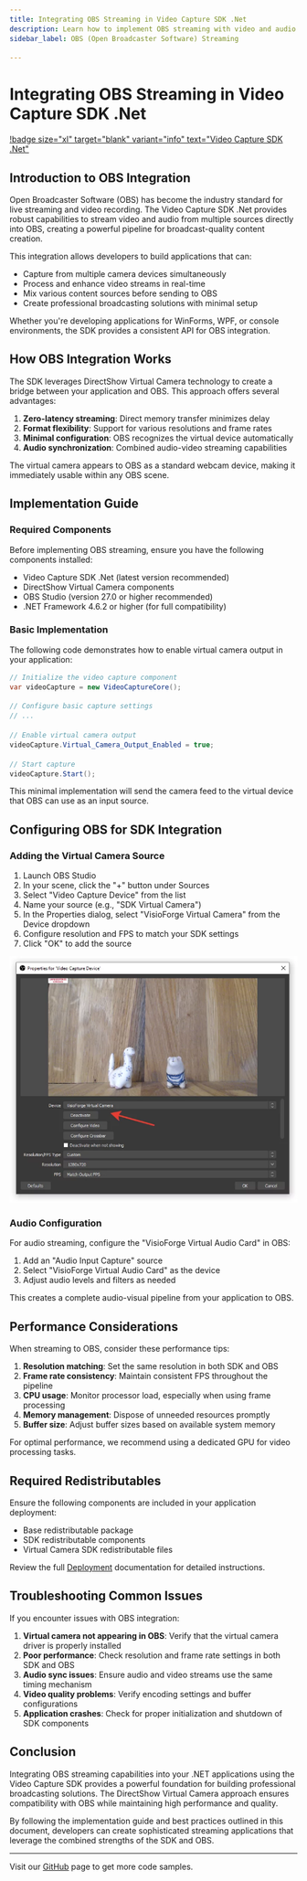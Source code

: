 ```yaml
---
title: Integrating OBS Streaming in Video Capture SDK .Net
description: Learn how to implement OBS streaming with video and audio sources using Video Capture SDK .Net. Detailed guide with code examples for WinForms, WPF, and console applications to create professional broadcast solutions.
sidebar_label: OBS (Open Broadcaster Software) Streaming

---
```


# Integrating OBS Streaming in Video Capture SDK .Net

[!badge size="xl" target="blank" variant="info" text="Video Capture SDK .Net"](https://www.visioforge.com/video-capture-sdk-net)

## Introduction to OBS Integration

Open Broadcaster Software (OBS) has become the industry standard for live streaming and video recording. The Video Capture SDK .Net provides robust capabilities to stream video and audio from multiple sources directly into OBS, creating a powerful pipeline for broadcast-quality content creation.

This integration allows developers to build applications that can:

- Capture from multiple camera devices simultaneously
- Process and enhance video streams in real-time
- Mix various content sources before sending to OBS
- Create professional broadcasting solutions with minimal setup

Whether you're developing applications for WinForms, WPF, or console environments, the SDK provides a consistent API for OBS integration.

## How OBS Integration Works

The SDK leverages DirectShow Virtual Camera technology to create a bridge between your application and OBS. This approach offers several advantages:

1. **Zero-latency streaming**: Direct memory transfer minimizes delay
2. **Format flexibility**: Support for various resolutions and frame rates
3. **Minimal configuration**: OBS recognizes the virtual device automatically
4. **Audio synchronization**: Combined audio-video streaming capabilities

The virtual camera appears to OBS as a standard webcam device, making it immediately usable within any OBS scene.

## Implementation Guide

### Required Components

Before implementing OBS streaming, ensure you have the following components installed:

- Video Capture SDK .Net (latest version recommended)
- DirectShow Virtual Camera components
- OBS Studio (version 27.0 or higher recommended)
- .NET Framework 4.6.2 or higher (for full compatibility)

### Basic Implementation

The following code demonstrates how to enable virtual camera output in your application:

```cs
// Initialize the video capture component
var videoCapture = new VideoCaptureCore();

// Configure basic capture settings
// ...

// Enable virtual camera output
videoCapture.Virtual_Camera_Output_Enabled = true;

// Start capture
videoCapture.Start();
```

This minimal implementation will send the camera feed to the virtual device that OBS can use as an input source.

## Configuring OBS for SDK Integration

### Adding the Virtual Camera Source

1. Launch OBS Studio
2. In your scene, click the "+" button under Sources
3. Select "Video Capture Device" from the list
4. Name your source (e.g., "SDK Virtual Camera")
5. In the Properties dialog, select "VisioForge Virtual Camera" from the Device dropdown
6. Configure resolution and FPS to match your SDK settings
7. Click "OK" to add the source

![OBS video capture source](obs2.webp)

### Audio Configuration

For audio streaming, configure the "VisioForge Virtual Audio Card" in OBS:

1. Add an "Audio Input Capture" source
2. Select "VisioForge Virtual Audio Card" as the device
3. Adjust audio levels and filters as needed

This creates a complete audio-visual pipeline from your application to OBS.

## Performance Considerations

When streaming to OBS, consider these performance tips:

1. **Resolution matching**: Set the same resolution in both SDK and OBS
2. **Frame rate consistency**: Maintain consistent FPS throughout the pipeline
3. **CPU usage**: Monitor processor load, especially when using frame processing
4. **Memory management**: Dispose of unneeded resources promptly
5. **Buffer size**: Adjust buffer sizes based on available system memory

For optimal performance, we recommend using a dedicated GPU for video processing tasks.

## Required Redistributables

Ensure the following components are included in your application deployment:

- Base redistributable package
- SDK redistributable components
- Virtual Camera SDK redistributable files

Review the full [Deployment](../deployment.md) documentation for detailed instructions.

## Troubleshooting Common Issues

If you encounter issues with OBS integration:

1. **Virtual camera not appearing in OBS**: Verify that the virtual camera driver is properly installed
2. **Poor performance**: Check resolution and frame rate settings in both SDK and OBS
3. **Audio sync issues**: Ensure audio and video streams use the same timing mechanism
4. **Video quality problems**: Verify encoding settings and buffer configurations
5. **Application crashes**: Check for proper initialization and shutdown of SDK components

## Conclusion

Integrating OBS streaming capabilities into your .NET applications using the Video Capture SDK provides a powerful foundation for building professional broadcasting solutions. The DirectShow Virtual Camera approach ensures compatibility with OBS while maintaining high performance and quality.

By following the implementation guide and best practices outlined in this document, developers can create sophisticated streaming applications that leverage the combined strengths of the SDK and OBS.

---

Visit our [GitHub](https://github.com/visioforge/.Net-SDK-s-samples) page to get more code samples.
